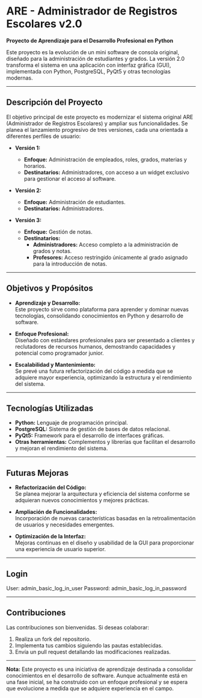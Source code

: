 # ARE - Administrador de Registros Escolares v2.0

**Proyecto de Aprendizaje para el Desarrollo Profesional en Python**

Este proyecto es la evolución de un mini software de consola original, diseñado para la administración de estudiantes y grados. La versión 2.0 transforma el sistema en una aplicación con interfaz gráfica (GUI), implementada con Python, PostgreSQL, PyQt5 y otras tecnologías modernas.

---

## Descripción del Proyecto

El objetivo principal de este proyecto es modernizar el sistema original ARE (Administrador de Registros Escolares) y ampliar sus funcionalidades. Se planea el lanzamiento progresivo de tres versiones, cada una orientada a diferentes perfiles de usuario:

- **Versión 1:**  
  - **Enfoque:** Administración de empleados, roles, grados, materias y horarios.  
  - **Destinatarios:** Administradores, con acceso a un widget exclusivo para gestionar el acceso al software.

- **Versión 2:**  
  - **Enfoque:** Administración de estudiantes.  
  - **Destinatarios:** Administradores.

- **Versión 3:**  
  - **Enfoque:** Gestión de notas.  
  - **Destinatarios:**  
    - **Administradores:** Acceso completo a la administración de grados y notas.  
    - **Profesores:** Acceso restringido únicamente al grado asignado para la introducción de notas.

---

## Objetivos y Propósitos

- **Aprendizaje y Desarrollo:**  
  Este proyecto sirve como plataforma para aprender y dominar nuevas tecnologías, consolidando conocimientos en Python y desarrollo de software.

- **Enfoque Profesional:**  
  Diseñado con estándares profesionales para ser presentado a clientes y reclutadores de recursos humanos, demostrando capacidades y potencial como programador junior.

- **Escalabilidad y Mantenimiento:**  
  Se prevé una futura refactorización del código a medida que se adquiere mayor experiencia, optimizando la estructura y el rendimiento del sistema.

---

## Tecnologías Utilizadas

- **Python:** Lenguaje de programación principal.
- **PostgreSQL:** Sistema de gestión de bases de datos relacional.
- **PyQt5:** Framework para el desarrollo de interfaces gráficas.
- **Otras herramientas:** Complementos y librerías que facilitan el desarrollo y mejoran el rendimiento del sistema.

---

## Futuras Mejoras

- **Refactorización del Código:**  
  Se planea mejorar la arquitectura y eficiencia del sistema conforme se adquieran nuevos conocimientos y mejores prácticas.

- **Ampliación de Funcionalidades:**  
  Incorporación de nuevas características basadas en la retroalimentación de usuarios y necesidades emergentes.

- **Optimización de la Interfaz:**  
  Mejoras continuas en el diseño y usabilidad de la GUI para proporcionar una experiencia de usuario superior.

---

## Login

User: admin_basic_log_in_user
Password: admin_basic_log_in_password

---

## Contribuciones

Las contribuciones son bienvenidas. Si deseas colaborar:

1. Realiza un fork del repositorio.
2. Implementa tus cambios siguiendo las pautas establecidas.
3. Envía un pull request detallando las modificaciones realizadas.


---

**Nota:** Este proyecto es una iniciativa de aprendizaje destinada a consolidar conocimientos en el desarrollo de software. Aunque actualmente está en una fase inicial, se ha construido con un enfoque profesional y se espera que evolucione a medida que se adquiere experiencia en el campo.
